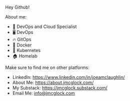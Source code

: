 Hey Github!

About me:
- 💼 DevOps and Cloud Specialist
- 🖥️ DevOps
- 🔥 GitOps
- 🐋 Docker
- 🚢 Kubernetes
- 🏠 Homelab

Make sure to find me on other platforms:

- LinkedIn: https://www.linkedin.com/in/joeamclaughlin/
- About Me: https://about.jmcglock.com/
- My Substack: https://jmcglock.substack.com/
- Email Me: info@jmcglock.com
